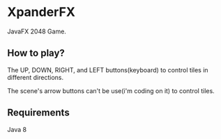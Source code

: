 # XpanderFX
JavaFX 2048 Game.

## How to play?
The UP, DOWN, RIGHT, and LEFT buttons(keyboard) to control tiles in different directions.

The scene's arrow buttons can't be use(i'm coding on it) to control tiles.

## Requirements
Java 8


